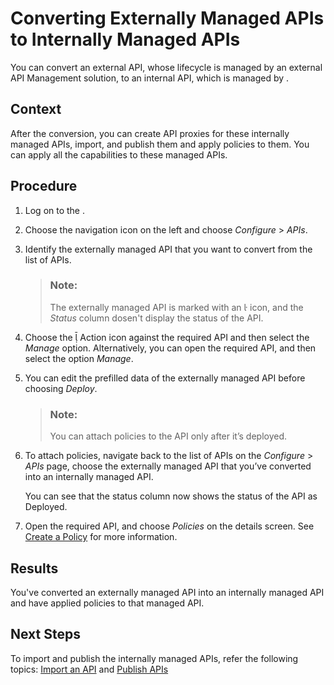 <!-- loio1fc41acd69034dc480cc6d6413dfe74b -->

<link rel="stylesheet" type="text/css" href="../css/sap-icons.css"/>

# Converting Externally Managed APIs to Internally Managed APIs

You can convert an external API, whose lifecycle is managed by an external API Management solution, to an internal API, which is managed by .



## Context

After the conversion, you can create API proxies for these internally managed APIs, import, and publish them and apply policies to them. You can apply all the capabilities to these managed APIs.



## Procedure

1.  Log on to the .

2.  Choose the navigation icon on the left and choose *Configure* \> *APIs*.

3.  Identify the externally managed API that you want to convert from the list of APIs.

    > ### Note:  
    > The externally managed API is marked with an <span class="SAP-icons-TNT"></span> icon, and the *Status* column dosen't display the status of the API.

4.  Choose the <span class="SAP-icons"></span> Action icon against the required API and then select the *Manage* option. Alternatively, you can open the required API, and then select the option *Manage*.

5.  You can edit the prefilled data of the externally managed API before choosing *Deploy*.

    > ### Note:  
    > You can attach policies to the API only after it’s deployed.

6.  To attach policies, navigate back to the list of APIs on the *Configure* \> *APIs* page, choose the externally managed API that you’ve converted into an internally managed API.

    You can see that the status column now shows the status of the API as Deployed.

7.  Open the required API, and choose *Policies* on the details screen. See [Create a Policy](create-a-policy-c90b895.md) for more information.




<a name="loio1fc41acd69034dc480cc6d6413dfe74b__result_rrv_twd_hpb"/>

## Results

You've converted an externally managed API into an internally managed API and have applied policies to that managed API.



<a name="loio1fc41acd69034dc480cc6d6413dfe74b__postreq_p5s_yc3_jpb"/>

## Next Steps

To import and publish the internally managed APIs, refer the following topics: [Import an API](import-an-api-9342a93.md) and [Publish APIs](publish-apis-75a4a11.md) 

